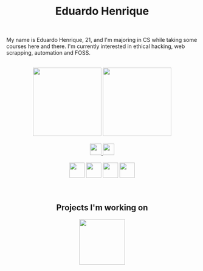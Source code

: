 <h1 align="center">Eduardo Henrique</h1>

<br>

My name is Eduardo Henrique, 21, and I'm majoring in CS while taking some courses here and there. I'm currently interested in ethical hacking, web scrapping, automation and FOSS.

<br>

<div align="center">
  <img height="180em" src="https://github-readme-stats.vercel.app/api?username=ed-henrique&show_icons=true&theme=tokyonight" />
  <img height="180em" src="https://github-readme-stats.vercel.app/api/top-langs/?username=ed-henrique&layout=compact&theme=tokyonight" />
</div>

<br>

<div align="center">
  <a href="https://www.instagram.com/ed.hfm/" target="_blank">
    <img height="30em" src="https://img.shields.io/badge/Instagram-E4405F?style=for-the-badge&logo=instagram&logoColor=white">
  </a>
  <a href="https://www.linkedin.com/in/ed-hfm" target="_blank">
    <img height="30em" src="https://img.shields.io/badge/LinkedIn-0077B5?style=for-the-badge&logo=linkedin&logoColor=white">
  </a>
</div>

<br>

<div style="background-image: url(https://placehold.it/150/ffffff/ff0000);" align="center">
  <img height="40em" src="https://cdn.jsdelivr.net/gh/devicons/devicon/icons/python/python-plain.svg" />
  <img height="40em" src="https://cdn.jsdelivr.net/gh/devicons/devicon/icons/c/c-plain.svg" />
  <img height="40em" src="https://cdn.jsdelivr.net/gh/devicons/devicon/icons/cplusplus/cplusplus-plain.svg" />
  <img height="40em" src="https://cdn.jsdelivr.net/gh/devicons/devicon/icons/photoshop/photoshop-plain.svg" />
</div>

<br>
<br>

<h2 align="center">Projects I'm working on</h2>

<div align="center">
  <img height="120em" src="https://github-readme-stats.vercel.app/api/pin/?username=ed-henrique&repo=manga-cli-br&theme=tokyonight">
</div>
